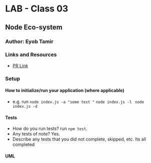 # LAB - Class 03

## Node Eco-system

### Author: Eyob Tamir

### Links and Resources

- [PR Link](https://github.com/eyobtamir-401n16/notes/pull/3)


### Setup


#### How to initialize/run your application (where applicable)

- e.g. run `node index.js -a "some text "`
           `node index.js -l `
           `node index.js -d `




#### Tests

- How do you run tests?   run   `npm test`.
- Any tests of note?  Yes.
- Describe any tests that you did not complete, skipped, etc. Its all completed

#### UML